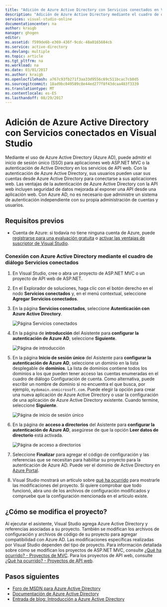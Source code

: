```yaml
---
title: "Adición de Azure Active Directory con Servicios conectados en Visual Studio | Microsoft Docs"
description: "Adición de Azure Active Directory mediante el cuadro de diálogo Agregar servicios conectados de Visual Studio"
services: visual-studio-online
documentationcenter: na
author: kraigb
manager: ghogen
editor: 
ms.assetid: f599de6b-e369-436f-9cdc-48a0165684cb
ms.service: active-directory
ms.devlang: multiple
ms.topic: article
ms.tgt_pltfrm: na
ms.workload: na
ms.date: 03/01/2017
ms.author: kraigb
ms.openlocfilehash: a767c93fb271f3aa33d9556c69c511bcac7cb0d5
ms.sourcegitcommit: 18ad9bc049589c8e44ed277f8f43dcaa483f3339
ms.translationtype: MT
ms.contentlocale: es-ES
ms.lasthandoff: 08/29/2017
---
```

# <a name="adding-an-azure-active-directory-by-using-connected-services-in-visual-studio"></a>Adición de Azure Active Directory con Servicios conectados en Visual Studio
Mediante el uso de Azure Active Directory (Azure AD), puede admitir el inicio de sesión único (SSO) para aplicaciones web ASP.NET MVC o la autenticación de Active Directory en los servicios de API web. Con la autenticación de Azure Active Directory, sus usuarios pueden usar sus cuentas desde Azure Active Directory para conectarse a sus aplicaciones web. Las ventajas de la autenticación de Azure Active Directory con la API web incluyen seguridad de datos mejorada al exponer una API desde una aplicación web. Con Azure AD, no es necesario que administre un sistema de autenticación independiente con su propia administración de cuentas y usuarios.

## <a name="prerequisites"></a>Requisitos previos
- Cuenta de Azure: si todavía no tiene ninguna cuenta de Azure, puede [registrarse para una evaluación gratuita](https://azure.microsoft.com/pricing/free-trial/?WT.mc_id=A261C142F) o [activar las ventajas de suscriptor de Visual Studio](https://azure.microsoft.com/pricing/member-offers/msdn-benefits-details/?WT.mc_id=A261C142F).

### <a name="connect-to-azure-active-directory-using-the-connected-services-dialog"></a>Conexión con Azure Active Directory mediante el cuadro de diálogo Servicios conectados
1. En Visual Studio, cree o abra un proyecto de ASP.NET MVC o un proyecto de API web de ASP.NET.

1. En el Explorador de soluciones, haga clic con el botón derecho en el nodo **Servicios conectados** y, en el menú contextual, seleccione **Agregar Servicios conectados**.

1. En la página **Servicios conectados**, seleccione **Autenticación con Azure Active Directory**.
   
    ![Página Servicios conectados](./media/vs-azure-tools-connected-services-add-active-directory/connected-services-add-active-directory.png)

1. En la página de **introducción** del Asistente para **configurar la autenticación de Azure AD**, seleccione **Siguiente**.
   
    ![Página de introducción](./media/vs-azure-tools-connected-services-add-active-directory/configure-azure-ad-wizard-1.png)

1. En la página **Inicio de sesión único** del Asistente para **configurar la autenticación de Azure AD**, seleccione un dominio en la lista desplegable de **dominios**. La lista de dominios contiene todos los dominios a los que pueden tener acceso las cuentas enumeradas en el cuadro de diálogo Configuración de cuenta. Como alternativa, puede escribir un nombre de dominio si no encuentra el que busca, por ejemplo, `mydomain.onmicrosoft.com`. Puede elegir la opción para crear una nueva aplicación de Azure Active Directory o usar la configuración de una aplicación de Azure Active Directory existente. Cuando termine, seleccione **Siguiente**.
   
    ![Página de inicio de sesión único](./media/vs-azure-tools-connected-services-add-active-directory/configure-azure-ad-wizard-2.png)

1. En la página de **acceso a directorios** del Asistente para **configurar la autenticación de Azure AD**, asegúrese de que la opción **Leer datos de directorio** está activada. 
   
    ![Página de acceso a directorios](./media/vs-azure-tools-connected-services-add-active-directory/configure-azure-ad-wizard-3.png)

1. Seleccione **Finalizar** para agregar el código de configuración y las referencias que se necesitan para habilitar su proyecto para la autenticación de Azure AD. Puede ver el dominio de Active Directory en [Azure Portal](http://go.microsoft.com/fwlink/p/?LinkID=525040).

1. Visual Studio mostrará un artículo sobre [qué ha ocurrido](#how-your-project-is-modified) para mostrarle las modificaciones del proyecto. Si quiere comprobar que todo funcionó, abra uno de los archivos de configuración modificados y compruebe que la configuración mencionada en el artículo existe. 

## <a name="how-your-project-is-modified"></a>¿Cómo se modifica el proyecto?
Al ejecutar el asistente, Visual Studio agrega Azure Active Directory y referencias asociadas a su proyecto. También se modifican los archivos de configuración y archivos de código de su proyecto para agregar compatibilidad con Azure AD. Las modificaciones específicas realizadas por Visual Studio dependen del tipo de proyecto. Para información detallada sobre cómo se modifican los proyectos de ASP.NET MVC, consulte [¿Qué ha ocurrido? - Proyectos de MVC](http://go.microsoft.com/fwlink/p/?LinkID=513809). Para los proyectos de API web, consulte [¿Qué ha ocurrido? - Proyectos de API web](http://go.microsoft.com/fwlink/p/?LinkId=513810).

## <a name="next-steps"></a>Pasos siguientes
* [Foro de MSDN para Azure Active Directory](https://social.msdn.microsoft.com/forums/azure/home?forum=WindowsAzureAD)
* [Documentación de Azure Active Directory](https://azure.microsoft.com/documentation/services/active-directory/)
* [Entrada de blog: Introducción a Azure Active Directory](http://blogs.msdn.com/b/brunoterkaly/archive/2014/03/03/introduction-to-windows-azure-active-directory.aspx)

